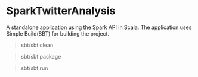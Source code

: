 SparkTwitterAnalysis
====================

A standalone application using the Spark API in Scala. The application uses Simple Build(SBT) for building the project.

>sbt/sbt clean

>sbt/sbt package 

>sbt/sbt run
